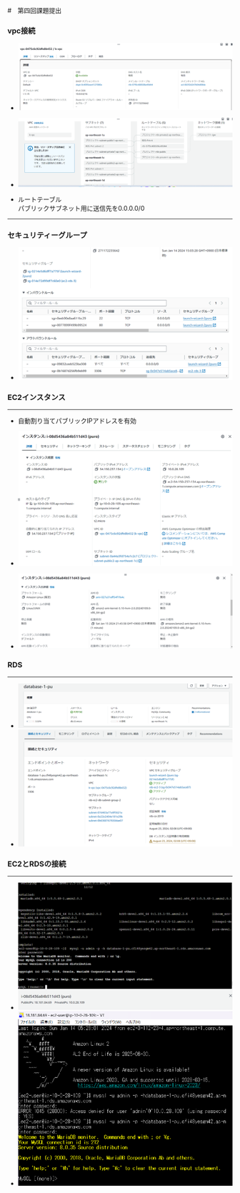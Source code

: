 #　第四回課題提出

### vpc接続
* ![vpc](img/vpc.png)
* ![vpc](img/resourcemap.png)


* ルートテーブル  
パブリックサブネット用に送信先を0.0.0.0/0

* * *
### セキュリティーグループ

+ ![security](img/securitygroup.png)



### EC2インスタンス
----
* 自動割り当てパブリックIPアドレスを有効

* ![instance](img/instance1.png)
* ![instance](img/instance.png)

### RDS
---
* ![dbinstance](img/dbinstance.png)
* ![dbinstance](img/dbinstance1.png)



### EC2とRDSの接続
----
* ![EC2-RDS](img/ec2-rds-mysql.png)
* ![teraterm](img/teraterm.png)
